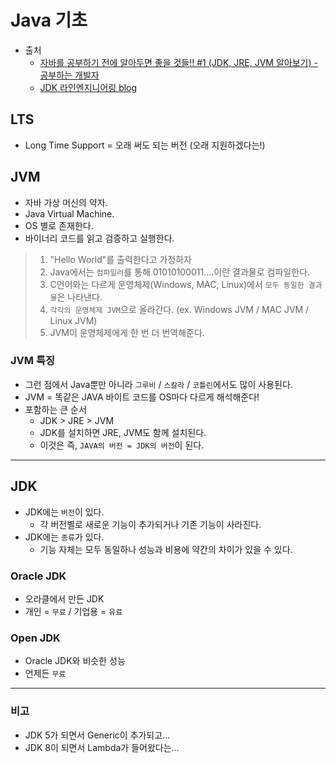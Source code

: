 # Java 기초

- 출처
  - [자바를 공부하기 전에 알아두면 좋을 것들!! #1 (JDK, JRE, JVM 알아보기) - 공부하는 개발자](https://www.youtube.com/watch?v=f0cAmTYo4tQ&t=351s)
  - [JDK 라인엔지니어링 blog](https://engineering.linecorp.com/ko/blog/line-open-jdk/)

## LTS

- Long Time Support = 오래 써도 되는 버전 (오래 지원하겠다는!)

## JVM

- 자바 가상 머신의 약자.
- Java Virtual Machine.
- OS 별로 존재한다.
- 바이너리 코드를 읽고 검증하고 실행한다.

>1. "Hello World"를 출력한다고 가정하자
>2. Java에서는 `컴파일러`를 통해 01010100011....이란 결과물로 컴파일한다.
>3. C언어와는 다르게 운영체제(Windows, MAC, Linux)에서 `모두 동일한 결과물`은 나타낸다.
>4. `각각의 운영체제 JVM`으로 올라간다. (ex. Windows JVM / MAC JVM / Linux JVM)
>5. JVM이 운영체제에게 한 번 더 번역해준다.

### JVM 특징

- 그런 점에서 Java뿐만 아니라 `그루비` / `스칼라` / `코틀린`에서도 많이 사용된다.
- JVM = 똑같은 JAVA 바이트 코드를 OS마다 다르게 해석해준다!
- 포함하는 큰 순서
  - JDK > JRE > JVM
  - JDK를 설치하면 JRE, JVM도 함께 설치된다.
  - 이것은 즉, `JAVA의 버전 = JDK의 버전`이 된다.

---

## JDK

- JDK에는 `버전`이 있다.
  - 각 버전별로 새로운 기능이 추가되거나 기존 기능이 사라진다.
- JDK에는 `종류`가 있다.
  - 기능 자체는 모두 동일하나 성능과 비용에 약간의 차이가 있을 수 있다.

### Oracle JDK

- 오라클에서 만든 JDK
- 개인 = `무료` / 기업용 = `유료`

### Open JDK

- Oracle JDK와 비슷한 성능
- 언제든 `무료`

---

### 비고

- JDK 5가 되면서 Generic이 추가되고...
- JDK 8이 되면서 Lambda가 들어왔다는...
